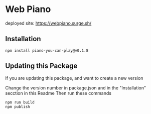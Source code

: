 # Web Piano 

deployed site: https://webpiano.surge.sh/

## Installation 

```
npm install piano-you-can-play@v0.1.8
```
## Updating this Package

If you are updating this package, and want to create a new version 

Change the version number in package.json and in 
the "Installation" secction in this Readme
Then run these commands
```
npm run build
npm publish
```

